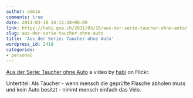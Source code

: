 ```yaml
---
author: admin
comments: true
date: 2011-03-18 14:12:18+00:00
link: https://habi.gna.ch/2011/03/18/aus-der-serie-taucher-ohne-auto/
slug: aus-der-serie-taucher-ohne-auto
title: 'Aus der Serie: Taucher ohne Auto'
wordpress_id: 2418
categories:
- personal
---
```


  
[Aus der Serie: Taucher ohne Auto](https://www.flickr.com/photos/habi/5536877199/) a video by [habi](https://www.flickr.com/people/habi/) on Flickr.

Untertitel: Als Taucher - wenn mensch die geprüfte Flasche abholen muss und kein Auto besitzt - nimmt mensch einfach das Velo.
